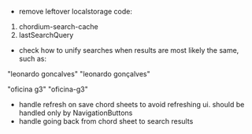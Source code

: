 - remove leftover localstorage code:

1. chordium-search-cache
2. lastSearchQuery

- check how to unify searches when results are most likely the same, such as:

"leonardo goncalves"
"leonardo gonçalves"

"oficina g3"
"oficina-g3"

- handle refresh on save chord sheets to avoid refreshing ui. should be handled only by NavigationButtons
- handle going back from chord sheet to search results
